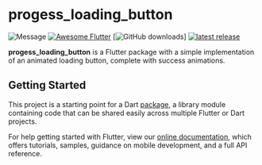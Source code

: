 # progess_loading_button

![Message](https://img.shields.io/badge/just%20the%20message-8A2BE2)
[![Awesome Flutter](https://img.shields.io/badge/Awesome-Flutter-blue.svg)](https://github.com/Solido/awesome-flutter)
[![GitHub downloads](https://img.shields.io/github/downloads/letienkhang/progessloadingbutton/total.svg)]
[![latest release](https://img.shields.io/gitlab/v/release/brettops/tools/badgie)](https://gitlab.com/brettops/tools/badgie/-/releases)

**progess_loading_button** is a Flutter package with a simple implementation of an animated loading button, complete with success animations.

## Getting Started

This project is a starting point for a Dart
[package](https://flutter.dev/developing-packages/),
a library module containing code that can be shared easily across
multiple Flutter or Dart projects.

For help getting started with Flutter, view our 
[online documentation](https://flutter.dev/docs), which offers tutorials, 
samples, guidance on mobile development, and a full API reference.
